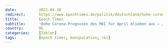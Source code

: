 ```yaml
---
date:          2021-04-28
redirect:      https://www.epochtimes.de/politik/deutschland/hohe-corona-prognosen-des-rki-fuer-april-blieben-aus-bild-politische-folgen-trotzdem-gigantisch-a3502471.html
title:         Epoch Times
subtitle:      'Hohe Corona-Prognosen des RKI für April blieben aus – „Bild“: Politische Folgen trotzdem „gigantisch“'
country:       DE
categories:    [Zahlen]
tags:          [epoch times, manipulation, rki]
---
```

